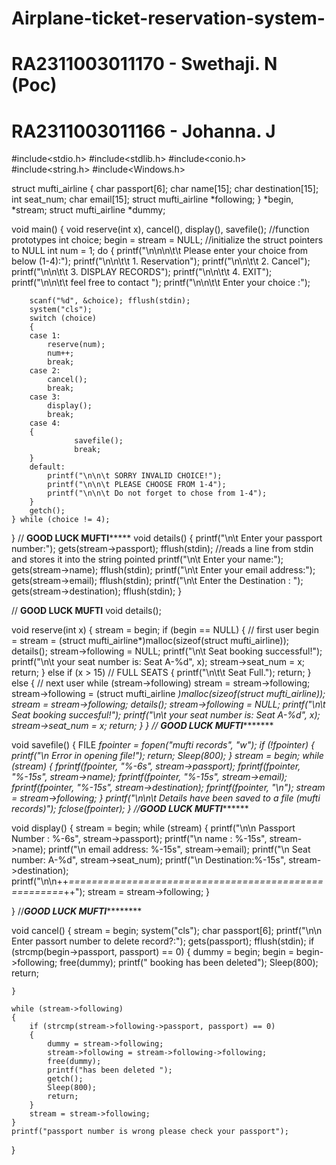 # Airplane-ticket-reservation-system-
# RA2311003011170 - Swethaji. N (Poc)
# RA2311003011166 - Johanna. J


#include<stdio.h>
#include<stdlib.h>
#include<conio.h>
#include<string.h>
#include<Windows.h>


struct mufti_airline
{
	char passport[6];
	char name[15];
    char destination[15];
	int seat_num;
	char email[15];
	struct mufti_airline *following;
}
*begin, *stream;
struct mufti_airline *dummy;


void main()
{
	void reserve(int x), cancel(), display(), savefile();  //function prototypes
	int choice;
	begin = stream = NULL;  //initialize the struct pointers to NULL 
	int num = 1;
	do
	{
		printf("\n\n\n\t\t Please enter your choice from below (1-4):");
		printf("\n\n\t\t 1. Reservation");
		printf("\n\n\t\t 2. Cancel");
		printf("\n\n\t\t 3. DISPLAY RECORDS");
		printf("\n\n\t\t 4. EXIT");
		printf("\n\n\t\t feel free to contact ");
		printf("\n\n\t\t Enter your choice :");



		scanf("%d", &choice); fflush(stdin);
		system("cls");
		switch (choice)
		{
		case 1:
			reserve(num);
			num++;
			break;
		case 2:
			cancel();
			break;
		case 3:
			display();
			break;
		case 4:
		{
				  savefile();
				  break;
		}
		default:
			printf("\n\n\t SORRY INVALID CHOICE!");
			printf("\n\n\t PLEASE CHOOSE FROM 1-4");
			printf("\n\n\t Do not forget to chose from 1-4");
		}
		getch();
	} while (choice != 4);
}
// ************************GOOD LUCK MUFTI*****************************
void details()
{
	printf("\n\t Enter your passport number:");
	gets(stream->passport); fflush(stdin);   //reads a line from stdin and stores it into the string pointed
	printf("\n\t Enter your  name:");
	gets(stream->name); fflush(stdin);
	printf("\n\t Enter your email address:");
	gets(stream->email); fflush(stdin);
    printf("\n\t Enter the Destination : ");
    gets(stream->destination); fflush(stdin);
}


// ************************************GOOD LUCK MUFTI************************************
void details();

void reserve(int x)
{
	stream = begin;
	if (begin == NULL)
	{
		// first user
		begin = stream = (struct mufti_airline*)malloc(sizeof(struct mufti_airline));
		details();
		stream->following = NULL;
		printf("\n\t Seat booking successful!");
		printf("\n\t your seat number is: Seat A-%d", x);
		stream->seat_num = x;
		return;
	}
	else if (x > 15) // FULL SEATS
	{
		printf("\n\t\t Seat Full.");
		return;
	}
	else
	{
		// next user
		while (stream->following)
			stream = stream->following;
		stream->following = (struct mufti_airline *)malloc(sizeof(struct mufti_airline));
		stream = stream->following;
		details();
		stream->following = NULL;
		printf("\n\t Seat booking succesful!");
		printf("\n\t your seat number is: Seat A-%d", x);
		stream->seat_num = x;
		return;
	}
} 
// ************************GOOD LUCK MUFTI********************************


void savefile()
{
	FILE *fpointer = fopen("mufti records", "w");
	if (!fpointer)
	{
		printf("\n Error in opening file!");
		return;
		Sleep(800);
	}
	stream = begin;
	while (stream)
	{
		fprintf(fpointer, "%-6s", stream->passport);
		fprintf(fpointer, "%-15s", stream->name);
		fprintf(fpointer, "%-15s", stream->email);
        fprintf(fpointer, "%-15s", stream->destination);
        fprintf(fpointer, "\n");
		stream = stream->following;
	}
	printf("\n\n\t Details have been saved to a file (mufti records)");
	fclose(fpointer);
}
//********************************GOOD LUCK MUFTI***************************************

void display()
{
	stream = begin;
	while (stream)
	{
		printf("\n\n Passport Number : %-6s", stream->passport);
		printf("\n         name : %-15s", stream->name);
		printf("\n      email address: %-15s", stream->email);
		printf("\n      Seat number: A-%d", stream->seat_num);
        printf("\n     Destination:%-15s", stream->destination);
		printf("\n\n++*=====================================================*++");
		stream = stream->following;
	}

}
//*****************************GOOD LUCK MUFTI*************************************

void cancel()
{
	stream = begin;
	system("cls");
	char passport[6];
	printf("\n\n Enter passort number to delete record?:");
	gets(passport); fflush(stdin);
	if (strcmp(begin->passport, passport) == 0)
	{
		dummy = begin;
		begin = begin->following;
		free(dummy);
		printf(" booking has been deleted");
		Sleep(800);
		return;

	}

	while (stream->following)
	{
		if (strcmp(stream->following->passport, passport) == 0)
		{
			dummy = stream->following;
			stream->following = stream->following->following;
			free(dummy);
			printf("has been deleted ");
			getch();
			Sleep(800);
			return;
		}
		stream = stream->following;
	}
	printf("passport number is wrong please check your passport");

}
